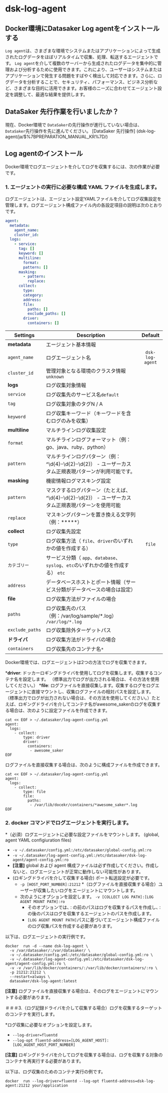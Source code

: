 # dsk-log-agent

## Docker環境にDatasaker Log agentをインストールする

`Log agent`は、さまざまな環境でシステムまたはアプリケーションによって生成されたログデータをほぼリアルタイムで収集、処理、転送するエージェントです。 `Log agent`を介して複数のサーバーから生成されたログデータを集中的に管理および分析するために使用できます。これにより、ユーザーはシステムまたはアプリケーションで発生する問題をすばやく検出して対応できます。さらに、ログデータを分析することで、セキュリティ、パフォーマンス、ビジネス分析など、さまざまな目的に活用できます。お客様のニーズに合わせてエージェント設定を調整して、最適な結果を提供します。

## DataSaker 先行作業を行いましたか？

現在、Docker環境で `DataSaker`の先行操作が進行していない場合は、 `DataSaker`先行操作を先に進んでください。 [DataSaker 先行操作] (dsk-log-agent/ja/$%7BPREPARATION\_MANUAL\_KR%7D/)

## Log agentのインストール

Docker環境でログエージェントを介してログを収集するには、次の作業が必要です。

### 1. エージェントの実行に必要な構成 YAML ファイルを生成します。

ログエージェントは、エージェント設定YAMLファイルを介してログ収集設定を管理します。ログエージェント構成ファイル内の各設定項目の説明は次のとおりです。
```yaml
agent:
  metadata:
    agent_name:
    cluster_id:
  logs:
    - service:
      tag: []
      keyword: []
      multiline:
        format:
        pattern: []
      masking:
        - pattern:
          replace:
      collect:
        type:
        category:
        address:
        file:
          paths: []
          exclude_paths: []
        driver:
          containers: []
```
| **Settings** | **Description** | **Default** |
| ----------------------------------- | -------------------------------------------------------------------------------- |:----------------:|
| **metadata** |エージェント基本情報|
| `agent_name` |ログエージェント名| `dsk-log-agent` |
| `cluster_id` |管理対象となる環境のクラスタ情報`unknown` |
| **logs** |ログ収集対象情報|
| `service` |ログ収集先のサービス名`default` |
| `tag` |ログ収集対象のタグN / A |
| `keyword` |ログ収集キーワード（キーワードを含むログのみを収集）| |
| **multiline** |マルチラインログ収集設定| |
| `format` |マルチラインログフォーマット（例：go、java、ruby、python）| |
| `pattern` |マルチラインログパターン（例：^\d{4}-\d{2}-\d{2}） - ユーザーカスタム正規表現パターンが利用可能です。 |
| **masking** |機密情報ログマスキング設定| |
| `pattern` |マスクするログパターン（たとえば、^\d{4}-\d{2}-\d{2}） - ユーザーカスタム正規表現パターンを使用可能|
| `replace` |マスキングパターンを置き換える文字列（例：*****） |
| **collect** |ログ収集先設定| |
| `type` |ログ収集方法（ `file`、`driver`のいずれかの値を作成する）| `file` |
| `カテゴリー`|サービス分類（ `app`、`database`、`syslog`、`etc`のいずれかの値を作成する） `etc` |
| `address` |データベースホストとポート情報（サービス分類がデータベースの場合は設定） |
| **file** |ログ収集方法がファイルの場合|
| `paths` |ログ収集先のパス（例：/var/log/sample/*.log） `/var/log/*.log` |
| `exclude_paths` |ログ収集除外ターゲットパス|
| **ドライバ** |ログ収集方法がドライバの場合|
| `containers` |ログ収集先のコンテナ名`*` |

Docker環境では、ログエージェントは2つの方法でログを収集できます。

***driver**: ドッカーロギングドライバを使用してログを収集します。収集するコンテナ名を設定します。 （標準出力でログが出力される場合は、その方法を使用してください。）
***file**: ログファイルを直接収集します。収集するログをログエージェントに直接マウントし、収集ログファイルの相対パスを設定します。 （標準出力でログが出力されない場合は、その方法を使用してください。）たとえば、ロギングドライバを介してコンテナ名がawesome_sakerのログを収集する場合は、次のように設定ファイルを作成できます。
```shell
cat << EOF > ~/.datasaker/log-agent-config.yml
agent:
  logs:
    - collect:
        type: driver
        driver:
          containers:
           - awesome_saker
EOF
```
ログファイルを直接収集する場合は、次のように構成ファイルを作成できます。
```shell
cat << EOF > ~/.datasaker/log-agent-config.yml
agent:
  logs:
    - collect:
        type: file
        file:
          paths:
           - /var/lib/docekr/containers/*awesome_saker*.log
EOF
```
### 2. docker コマンドでログエージェントを実行します。

*（必須）ログエージェントに必要な設定ファイルをマウントします。 (global, agent YAML configiuration files)
  * `-v ~/.datasaker/config.yml:/etc/datasaker/global-config.yml:ro`
  * `-v ~/.datasaker/log-agent-config.yml:/etc/datasaker/dsk-log-agent/agent-config.yml:ro`
  * **\[注意]** global および agent 構成ファイルは必ず作成してください。作成しないと、ログエージェントが正常に動作しない可能性があります。
* (ロギングドライバを介して収集する場合) ポート転送設定が必要です。
  * `-p [HOST_PORT_NUMBER]:21212`
*（ログファイルを直接収集する場合）ユーザーが収集したいログをエージェントにマウントします。
  * 次のようにオプションを設定します。 `-v [COLLECT LOG PATH]:[LOG AGENT MOUNT PATH]:ro`
    * そのオプションでは、`：`の前のパスはログを収集するパスを作成し、`：`の後のパスはログを収集するエージェントのパスを作成します。
    * `[LOG AGENT MOUNT PATH]`パスに基づいてエージェント構成ファイルのログ収集パスを作成する必要があります。

以下は、ログエージェントの実行例です。
```shell
docker  run -d --name dsk-log-agent \
  -v /var/datasaker/:/var/datasaker/ \
  -v ~/.datasaker/config.yml:/etc/datasaker/global-config.yml:ro \
  -v ~/.datasaker/log-agent-config.yml:/etc/datasaker/dsk-log-agent/agent-config.yml:ro \
  -v -v /var/lib/docker/containers/:/var/lib/docker/containers/:ro \
  -p 21212:21212 \
  --restart=always \
  datasaker/dsk-log-agent:latest
```
**\[注意]** ログファイルを直接収集する場合は、そのログをエージェントにマウントする必要があります。

＃＃＃3.（ログ記録ドライバを介して収集する場合）ログを収集するターゲットのコンテナを実行します。

*ログ収集に必要なオプションを設定します。
  * `--log-driver=fluentd`
  * `--log-opt fluentd-address=[LOG_AGENT_HOST]:[LOG_AGENT_HOST_PORT_NUMBER]`

**\[注意]** ロギングドライバを介してログを収集する場合は、ログを収集する対象のコンテナを再実行する必要があります。

以下は、ログ収集のためのコンテナ実行の例です。
```shell
docker  run --log-driver=fluentd --log-opt fluentd-address=dsk-log-agent:21212 your/application
```
